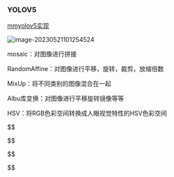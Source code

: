 

### YOLOV5



[mmyolov5实现](https://mmyolo.readthedocs.io/zh_CN/latest/recommended_topics/algorithm_descriptions/yolov5_description.html)



![image-20230521101254524](https://zhangwenkang666.oss-cn-beijing.aliyuncs.com/image-20230521101254524.png)



mosaic：对图像进行拼接

RandomAffine：对图像进行平移，旋转，裁剪，放缩倍数

MixUp：将不同类别的图像混合在一起

Albu库变换：对图像进行平移旋转镜像等等

HSV：将RGB色彩空间转换成人眼视觉特性的HSV色彩空间




$$

$$

$$

$$

